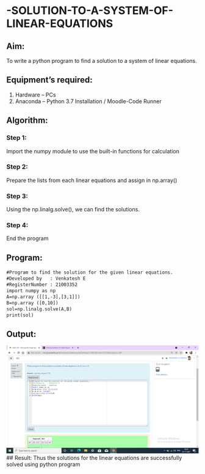 # -SOLUTION-TO-A-SYSTEM-OF-LINEAR-EQUATIONS
## Aim:
To write a python program to find a solution to a system of linear equations.
## Equipment’s required:
1. 	Hardware – PCs
2. 	Anaconda – Python 3.7 Installation / Moodle-Code Runner
## Algorithm:
### Step 1: 
Import the numpy module to use the built-in functions for calculation
### Step 2: 
Prepare the lists from each linear equations and assign in np.array()
### Step 3: 
Using the np.linalg.solve(), we can find the solutions.
### Step 4: 
End the program
## Program:
~~~
#Program to find the solution for the given linear equations.
#Developed by   : Venkatesh E 
#RegisterNumber : 21003352
import numpy as np
A=np.array ([[1,-3],[3,1]])
B=np.array ([0,10])
sol=np.linalg.solve(A,B)
print(sol)
~~~
## Output:
<img src = "Capture.PNG">
## Result: 
Thus the solutions for the linear equations are successfully solved using python program

